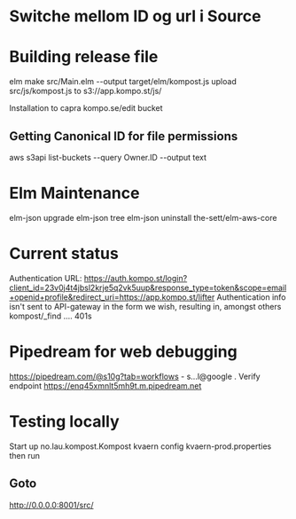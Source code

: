 
Switche mellom ID og url i Source
=================================

Building release file
=====================
elm make src/Main.elm --output target/elm/kompost.js
upload src/js/kompost.js to s3://app.kompo.st/js/

Installation to capra kompo.se/edit bucket

Getting Canonical ID for file permissions
-----------------------------------------
aws s3api list-buckets --query Owner.ID --output text

Elm Maintenance
===============
elm-json upgrade
elm-json tree
elm-json uninstall the-sett/elm-aws-core


Current status
==============
Authentication URL: https://auth.kompo.st/login?client_id=23v0j4t4jbsl2krje5q2vk5uup&response_type=token&scope=email+openid+profile&redirect_uri=https://app.kompo.st/lifter
Authentication info isn't sent to API-gateway in the form we wish, resulting in, amongst others kompost/_find .... 401s


Pipedream for web debugging
===========================
https://pipedream.com/@s10g?tab=workflows - s...l@google . Verify endpoint https://enq45xmnlt5mh9t.m.pipedream.net

Testing locally
=======
Start up
no.lau.kompost.Kompost kvaern
config kvaern-prod.properties
then run

Goto
-------
http://0.0.0.0:8001/src/

